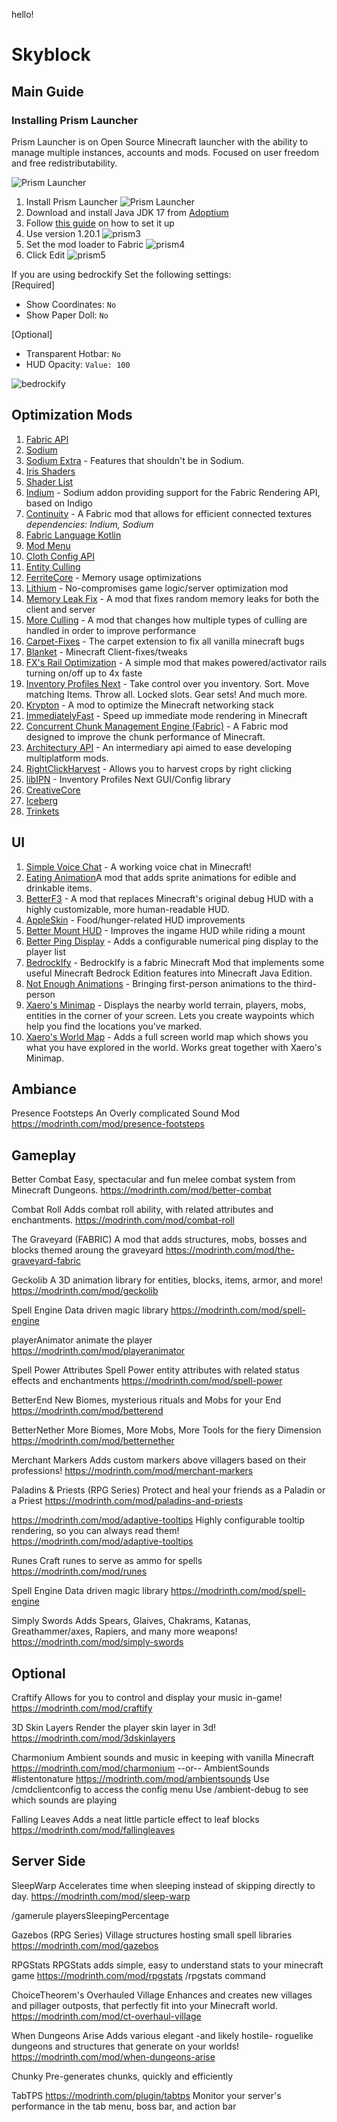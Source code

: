 hello!

# Skyblock

## Main Guide

### Installing Prism Launcher

Prism Launcher is on Open Source Minecraft launcher with the ability to manage multiple instances, accounts and mods. Focused on user freedom and free redistributability.

![Prism Launcher](./img/prism1.png)

1. Install Prism Launcher
   ![Prism Launcher](./img/prism2.png)
2. Download and install Java JDK 17 from [Adoptium](https://adoptium.net/temurin/releases/)
3. Follow [this guide](https://www.youtube.com/watch?v=CA2fdUzChCo) on how to set it up
4. Use version 1.20.1
![prism3](./img/prism3.png)
5. Set the mod loader to Fabric
![prism4](./img/prism4.png)
6. Click Edit
![prism5](./img/prism5.png)


If you are using bedrockify
Set the following settings:  
[Required]
- Show Coordinates: `No`
- Show Paper Doll: `No`

[Optional]
- Transparent Hotbar: `No`
- HUD Opacity: `Value: 100`

![bedrockify](./img/bedrockify.png)
## Optimization Mods

1. [Fabric API](https://modrinth.com/mod/fabric-api)
2. [Sodium](https://modrinth.com/mod/sodium)
3. [Sodium Extra](https://modrinth.com/mod/sodium-extra) - Features that shouldn't be in Sodium.
4. [Iris Shaders](https://modrinth.com/mod/iris)
5. [Shader List](https://modrinth.com/shaders)
6. [Indium](https://modrinth.com/mod/indium) - Sodium addon providing support for the Fabric Rendering API, based on Indigo
7. [Continuity](https://modrinth.com/mod/continuity) - A Fabric mod that allows for efficient connected textures
   _dependencies: Indium, Sodium_
8. [Fabric Language Kotlin](https://modrinth.com/mod/fabric-language-kotlin)
9. [Mod Menu](https://modrinth.com/mod/modmenu)
10. [Cloth Config API](https://modrinth.com/mod/cloth-config)
11. [Entity Culling](https://modrinth.com/mod/entityculling)
12. [FerriteCore](https://modrinth.com/mod/ferrite-core) - Memory usage optimizations
13. [Lithium](https://modrinth.com/mod/lithium) - No-compromises game logic/server optimization mod
14. [Memory Leak Fix](https://modrinth.com/mod/memoryleakfix) - A mod that fixes random memory leaks for both the client and server
15. [More Culling](https://modrinth.com/mod/moreculling) - A mod that changes how multiple types of culling are handled in order to improve performance
16. [Carpet-Fixes](https://modrinth.com/mod/carpet-fixes) - The carpet extension to fix all vanilla minecraft bugs
17. [Blanket](https://modrinth.com/mod/blanket) - Minecraft Client-fixes/tweaks
18. [FX's Rail Optimization](https://modrinth.com/mod/rail-optimization) - A simple mod that makes powered/activator rails turning on/off up to 4x faste
19. [Inventory Profiles Next](https://modrinth.com/mod/inventory-profiles-next) - Take control over you inventory. Sort. Move matching Items. Throw all. Locked slots. Gear sets! And much more.
20. [Krypton](https://modrinth.com/mod/krypton) - A mod to optimize the Minecraft networking stack
21. [ImmediatelyFast](https://modrinth.com/mod/immediatelyfast) - Speed up immediate mode rendering in Minecraft
22. [Concurrent Chunk Management Engine (Fabric)](https://modrinth.com/mod/c2me-fabric) - A Fabric mod designed to improve the chunk performance of Minecraft.
23. [Architectury API](https://modrinth.com/mod/architectury-api) - An intermediary api aimed to ease developing multiplatform mods.
24. [RightClickHarvest](https://modrinth.com/mod/rightclickharvest) - Allows you to harvest crops by right clicking
25. [libIPN](https://modrinth.com/mod/libipn) - Inventory Profiles Next GUI/Config library
26. [CreativeCore](https://modrinth.com/mod/creativecore)
27. [Iceberg](https://modrinth.com/mod/iceberg)
28. [Trinkets](https://modrinth.com/mod/trinkets)

## UI

1. [Simple Voice Chat](https://modrinth.com/plugin/simple-voice-chat) - A working voice chat in Minecraft!
2. [Eating Animation](https://modrinth.com/mod/eating-animation)A mod that adds sprite animations for edible and drinkable items.
3. [BetterF3](https://modrinth.com/mod/betterf3) - A mod that replaces Minecraft's original debug HUD with a highly customizable, more human-readable HUD.
4. [AppleSkin](https://modrinth.com/mod/appleskin) - Food/hunger-related HUD improvements
5. [Better Mount HUD](https://modrinth.com/mod/better-mount-hud) - Improves the ingame HUD while riding a mount
6. [Better Ping Display](https://modrinth.com/mod/better-ping-display-fabric
) - Adds a configurable numerical ping display to the player list
7. [BedrockIfy](https://modrinth.com/mod/bedrockify) - BedrockIfy is a fabric Minecraft Mod that implements some useful Minecraft Bedrock Edition features into Minecraft Java Edition.
8. [Not Enough Animations]() - Bringing first-person animations to the third-person
9. [Xaero's Minimap](https://modrinth.com/mod/xaeros-minimap) - Displays the nearby world terrain, players, mobs, entities in the corner of your screen. Lets you create waypoints which help you find the locations you've marked.
10. [Xaero's World Map](https://modrinth.com/mod/xaeros-world-map) - Adds a full screen world map which shows you what you have explored in the world. Works great together with Xaero's Minimap.


## Ambiance

Presence Footsteps
An Overly complicated Sound Mod
https://modrinth.com/mod/presence-footsteps

## Gameplay

Better Combat
Easy, spectacular and fun melee combat system from Minecraft Dungeons.
https://modrinth.com/mod/better-combat

Combat Roll
Adds combat roll ability, with related attributes and enchantments.
https://modrinth.com/mod/combat-roll

The Graveyard (FABRIC)
A mod that adds structures, mobs, bosses and blocks themed aroung the graveyard
https://modrinth.com/mod/the-graveyard-fabric

Geckolib
A 3D animation library for entities, blocks, items, armor, and more!
https://modrinth.com/mod/geckolib

Spell Engine
Data driven magic library
https://modrinth.com/mod/spell-engine

playerAnimator
animate the player
https://modrinth.com/mod/playeranimator

Spell Power Attributes
Spell Power entity attributes with related status effects and enchantments
https://modrinth.com/mod/spell-power

BetterEnd
New Biomes, mysterious rituals and Mobs for your End
https://modrinth.com/mod/betterend

BetterNether
More Biomes, More Mobs, More Tools for the fiery Dimension
https://modrinth.com/mod/betternether

Merchant Markers
Adds custom markers above villagers based on their professions!
https://modrinth.com/mod/merchant-markers

Paladins & Priests (RPG Series)
Protect and heal your friends as a Paladin or a Priest
https://modrinth.com/mod/paladins-and-priests

https://modrinth.com/mod/adaptive-tooltips
Highly configurable tooltip rendering, so you can always read them!
https://modrinth.com/mod/adaptive-tooltips

Runes
Craft runes to serve as ammo for spells
https://modrinth.com/mod/runes

Spell Engine
Data driven magic library
https://modrinth.com/mod/spell-engine

Simply Swords
Adds Spears, Glaives, Chakrams, Katanas, Greathammer/axes, Rapiers, and many more weapons!
https://modrinth.com/mod/simply-swords

## Optional
Craftify
Allows for you to control and display your music in-game!
https://modrinth.com/mod/craftify

3D Skin Layers
Render the player skin layer in 3d!
https://modrinth.com/mod/3dskinlayers

Charmonium
Ambient sounds and music in keeping with vanilla Minecraft
https://modrinth.com/mod/charmonium
--or--
AmbientSounds
#listentonature
https://modrinth.com/mod/ambientsounds
Use /cmdclientconfig to access the config menu
Use /ambient-debug to see which sounds are playing

Falling Leaves
Adds a neat little particle effect to leaf blocks
https://modrinth.com/mod/fallingleaves

## Server Side 
SleepWarp
Accelerates time when sleeping instead of skipping directly to day.
https://modrinth.com/mod/sleep-warp

/gamerule playersSleepingPercentage <value>

Gazebos (RPG Series)
Village structures hosting small spell libraries
https://modrinth.com/mod/gazebos

RPGStats
RPGStats adds simple, easy to understand stats to your minecraft game
https://modrinth.com/mod/rpgstats
/rpgstats command

ChoiceTheorem's Overhauled Village
Enhances and creates new villages and pillager outposts, that perfectly fit into your Minecraft world.
https://modrinth.com/mod/ct-overhaul-village

When Dungeons Arise
Adds various elegant -and likely hostile- roguelike dungeons and structures that generate on your worlds!
https://modrinth.com/mod/when-dungeons-arise

Chunky
Pre-generates chunks, quickly and efficiently

TabTPS
https://modrinth.com/plugin/tabtps
Monitor your server's performance in the tab menu, boss bar, and action bar